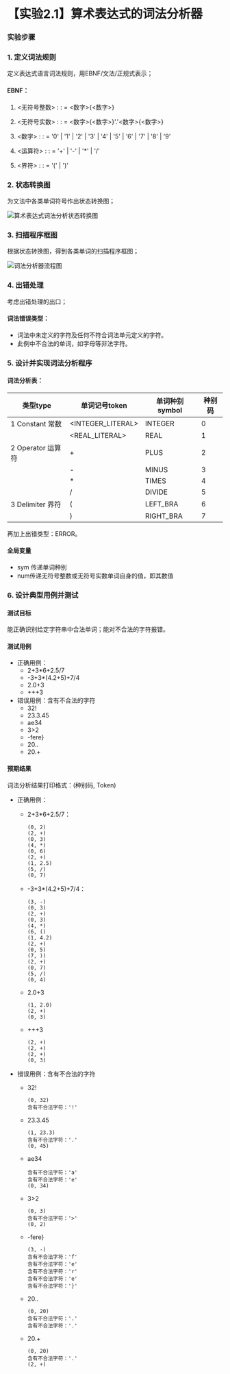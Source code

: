 # 【实验2.1】算术表达式的词法分析器

### 实验步骤

### 1. 定义词法规则

定义表达式语言词法规则，用EBNF/文法/正规式表示；

#### EBNF：

1. \<无符号整数> : : = \<数字>{\<数字>}

2. \<无符号实数> : : =  \<数字>{\<数字>}'.'\<数字>{\<数字>}
3. \<数字> : : = '0' | '1' | '2' | '3' | '4' | '5' | '6' | '7' | '8' | '9'
4. \<运算符> : : = '+' | '-' | '\*' | '/'
5. \<界符> : : = '(' | ')'  

### 2. 状态转换图

为文法中各类单词符号作出状态转换图；

![算术表达式词法分析状态转换图](images/算术表达式词法分析状态转换图.jpg)

### 3. 扫描程序框图

根据状态转换图，得到各类单词的扫描程序框图；

![词法分析器流程图](images/词法分析器流程图.jpg)

### 4. 出错处理

考虑出错处理的出口；

#### 词法错误类型：

- 词法中未定义的字符及任何不符合词法单元定义的字符。
- 此例中不合法的单词，如字母等非法字符。

### 5. 设计并实现词法分析程序

#### 词法分析表：

| 类型type            | 单词记号token     | 单词种别symbol | 种别码 |
| ------------------- | ----------------- | -------------- | ------ |
| 1    Constant 常数  | <INTEGER_LITERAL> | INTEGER        | 0      |
|                     | <REAL_LITERAL>    | REAL           | 1      |
| 2   Operator 运算符 | +                 | PLUS           | 2      |
|                     | -                 | MINUS          | 3      |
|                     | *                 | TIMES          | 4      |
|                     | /                 | DIVIDE         | 5      |
| 3  Delimiter 界符   | (                 | LEFT_BRA       | 6      |
|                     | )                 | RIGHT_BRA      | 7      |

再加上出错类型：ERROR。

#### 全局变量

- sym 传递单词种别
- num传递无符号整数或无符号实数单词自身的值，即其数值

### 6. 设计典型用例并测试

#### 测试目标

能正确识别给定字符串中合法单词；能对不合法的字符报错。

#### 测试用例

- 正确用例：
  - 2+3\*6+2.5/7
  - -3+3\*(4.2+5)+7/4
  - 2.0+3
  - +++3
- 错误用例：含有不合法的字符
  - 32!
  - 23.3.45
  - ae34
  - 3>2
  - -fere}
  - 20..
  - 20.+

#### 预期结果

词法分析结果打印格式：(种别码, Token)

- 正确用例：

  - 2+3\*6+2.5/7：

    ```
    (0, 2)
    (2, +)
    (0, 3)
    (4, *)
    (0, 6)
    (2, +)
    (1, 2.5)
    (5, /)
    (0, 7)
    ```

  - -3+3\*(4.2+5)+7/4：

    ```
    (3, -)
    (0, 3)
    (2, +)
    (0, 3)
    (4, *)
    (6, ()
    (1, 4.2)
    (2, +)
    (0, 5)
    (7, ))
    (2, +)
    (0, 7)
    (5, /)
    (0, 4)
    ```

  - 2.0+3

    ```
    (1, 2.0)
    (2, +)
    (0, 3)
    ```

  - +++3

    ```
    (2, +)
    (2, +)
    (2, +)
    (0, 3)
    ```

- 错误用例：含有不合法的字符

  - 32!

    ```
    (0, 32)
    含有不合法字符：'!'
    ```

  - 23.3.45

    ```
    (1, 23.3)
    含有不合法字符：'.'
    (0, 45)
    ```

  - ae34

    ```
    含有不合法字符：'a'
    含有不合法字符：'e'
    (0, 34)
    ```

  - 3>2

    ```
    (0, 3)
    含有不合法字符：'>'
    (0, 2)
    ```

  - -fere}

    ```
    (3, -)
    含有不合法字符：'f'
    含有不合法字符：'e'
    含有不合法字符：'r'
    含有不合法字符：'e'
    含有不合法字符：'}'
    ```

  - 20..

    ```
    (0, 20)
    含有不合法字符：'.'
    含有不合法字符：'.'
    ```

  - 20.+

    ```
    (0, 20)
    含有不合法字符：'.'
    (2, +)
    ```
